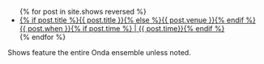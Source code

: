 <script type="text/javascript">
  var shows = {% include shows.json %} || [];
</script>
<ul class="post-list shows" id='shows'>
{% for post in site.shows reversed %}
  <li><article><a href="{{ site.url }}{{ post.url }}">{% if post.title %}{{ post.title }}{% else %}{{ post.venue }}{% endif %} <span class='show-date'>{{ post.when }}{% if post.time %} | {{ post.time}}{% endif %}</span></a></article></li>
{% endfor %}
</ul>
<p>
Shows feature the entire Onda ensemble unless noted.
</p>
